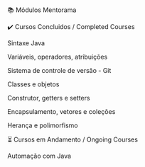 📚 Módulos Mentorama


✔️ Cursos Concluidos / Completed Courses 

Sintaxe Java

Variáveis, operadores, atribuições

Sistema de controle de versão - Git

Classes e objetos

Construtor, getters e setters

Encapsulamento, vetores e coleções

Herança e polimorfismo


⏳ Cursos em Andamento / Ongoing Courses

Automação com Java
